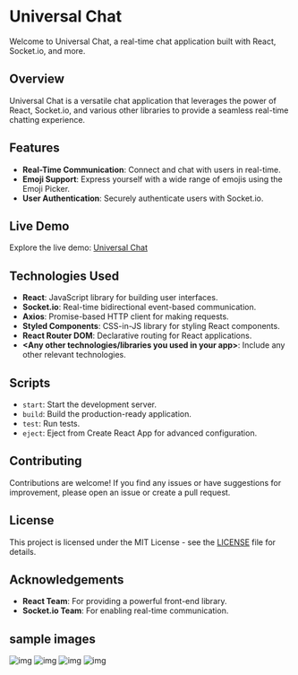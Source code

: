# Universal Chat

Welcome to Universal Chat, a real-time chat application built with React, Socket.io, and more.

## Overview

Universal Chat is a versatile chat application that leverages the power of React, Socket.io, and various other libraries to provide a seamless real-time chatting experience.

## Features

- **Real-Time Communication**: Connect and chat with users in real-time.
- **Emoji Support**: Express yourself with a wide range of emojis using the Emoji Picker.
- **User Authentication**: Securely authenticate users with Socket.io.

## Live Demo

Explore the live demo: [Universal Chat](https://chat-app-snappy.netlify.app/)

## Technologies Used

- **React**: JavaScript library for building user interfaces.
- **Socket.io**: Real-time bidirectional event-based communication.
- **Axios**: Promise-based HTTP client for making requests.
- **Styled Components**: CSS-in-JS library for styling React components.
- **React Router DOM**: Declarative routing for React applications.
- **<Any other technologies/libraries you used in your app>**: Include any other relevant technologies.

## Scripts

- `start`: Start the development server.
- `build`: Build the production-ready application.
- `test`: Run tests.
- `eject`: Eject from Create React App for advanced configuration.

## Contributing

Contributions are welcome! If you find any issues or have suggestions for improvement, please open an issue or create a pull request.

## License

This project is licensed under the MIT License - see the [LICENSE](LICENSE) file for details.

## Acknowledgements

- **React Team**: For providing a powerful front-end library.
- **Socket.io Team**: For enabling real-time communication.

## sample images
![img](https://github.com/ayushsolanki29/chat-app-main/tree/main/screenhsot/1.png?raw=true)
![img](https://github.com/ayushsolanki29/chat-app-main/tree/main/screenhsot/2.png?raw=true)
![img](https://github.com/ayushsolanki29/chat-app-main/tree/main/screenhsot/3.png?raw=true)
![img](https://github.com/ayushsolanki29/chat-app-main/tree/main/screenhsot/4.png?raw=true)